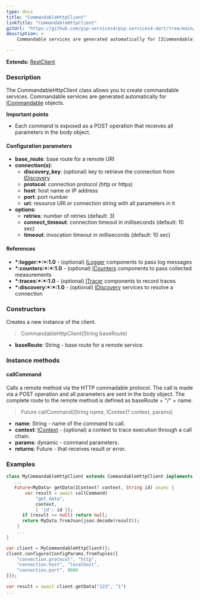 ```yaml
---
type: docs
title: "CommandableHttpClient"
linkTitle: "CommandableHttpClient"
gitUrl: "https://github.com/pip-services4/pip-services4-dart/tree/main/pip-services4-http-dart"
description: >
    Commandable services are generated automatically for [ICommandable](../../../rpc/commands/icommandable)
   
---
```


**Extends:** [RestClient](../../clients/rest_client)

### Description

The CommandableHttpClient class allows you to create commandable services. Commandable services are generated automatically for [ICommandable](../../../rpc/commands/icommandable) objects.

**Important points**

- Each command is exposed as a POST operation that receives all parameters in the body object.

#### Configuration parameters

- **base_route**: base route for a remote URI
- **connection(s)**:           
    - **discovery_key**: (optional) key to retrieve the connection from [IDiscovery](../../../config/connect/idiscovery)
    - **protocol**: connection protocol (http or https)
    - **host**: host name or IP address
    - **port**: port number
    - **uri**: resource URI or connection string with all parameters in it
- **options**:
    - **retries**: number of retries (default: 3)
    - **connect_timeout**: connection timeout in milliseconds (default: 10 sec)
    - **timeout**: invocation timeout in milliseconds (default: 10 sec)


#### References

- **\*:logger:\*:\*:1.0** - (optional) [ILogger](../../../observability/log/ilogger) components to pass log messages
- **\*:counters:\*:\*:1.0** - (optional) [ICounters](../../../observability/count/icounters) components to pass collected measurements
- **\*:traces:\*:\*:1.0** - (optional) [ITracer](../../../observability/trace/itracer) components to record traces
- **\*:discovery:\*:\*:1.0** - (optional) [IDiscovery](../../../config/connect/idiscovery) services to resolve a connection




### Constructors
Creates a new instance of the client.

> CommandableHttpClient(String baseRoute)

- **baseRoute**: String - base route for a remote service.



### Instance methods

#### callCommand
Calls a remote method via the HTTP commadable protocol. The call is made via a POST operation and all parameters are sent in the body object. The complete route to the remote method is defined as baseRoute + "/" + name.

> Future callCommand(String name, IContext? context, params)

- **name**: String - name of the command to call.
- **context**: [IContext](../../../components/context/icontext) - (optional) a context to trace execution through a call chain.
- **params**: dynamic - command parameters.
- **returns**: Future - that receives result or error.


### Examples

```dart
class MyCommandableHttpClient extends CommandableHttpClient implements IMyClient {
   ...
   Future<MyData> getData(IContext? context, String id) async {
       var result = await callCommand(
           "get_data",
           context,
           { 'id': id });
      if (result == null) return null;
      return MyData.fromJson(json.decode(result));
    }
    ...
}

var client = MyCommandableHttpClient();
client.configure(ConfigParams.fromTuples([
    "connection.protocol", "http",
    "connection.host", "localhost",
    "connection.port", 8080
]));

var result = await client.getData("123", "1")
...
```

